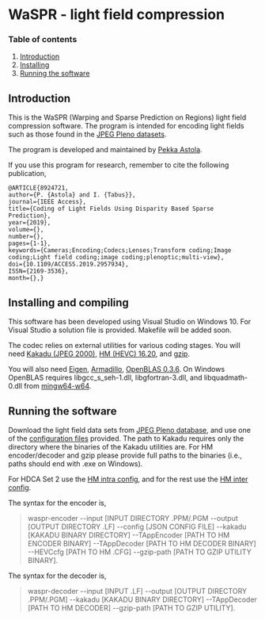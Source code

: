 
# WaSPR - light field compression

### Table of contents

 1. [Introduction](#introduction)
 2. [Installing](#installing)
 3. [Running the software](#Running)

## Introduction

This is the WaSPR (Warping and Sparse Prediction on Regions) light field compression software. The program is intended for encoding light fields such as those found in the [JPEG Pleno datasets](https://jpeg.org/plenodb/lf/pleno_lf/). 

The program is developed and maintained by [Pekka Astola](http://www.cs.tut.fi/~astolap/).

If you use this program for research, remember to cite the following publication,

```
@ARTICLE{8924721,
author={P. {Astola} and I. {Tabus}},
journal={IEEE Access},
title={Coding of Light Fields Using Disparity Based Sparse Prediction},
year={2019},
volume={},
number={},
pages={1-1},
keywords={Cameras;Encoding;Codecs;Lenses;Transform coding;Image coding;Light field coding;image coding;plenoptic;multi-view},
doi={10.1109/ACCESS.2019.2957934},
ISSN={2169-3536},
month={},}
```

## Installing and compiling

This software has been developed using Visual Studio on Windows 10. For Visual Studio a solution file is provided. Makefile will be added soon.

The codec relies on external utilities for various coding stages. You will need [Kakadu (JPEG 2000)](https://kakadusoftware.com/downloads/), [HM (HEVC) 16.20](https://hevc.hhi.fraunhofer.de/), and [gzip](https://www.gzip.org/).

You will also need [Eigen](http://eigen.tuxfamily.org/index.php?title=Main_Page), [Armadillo](http://arma.sourceforge.net/), [OpenBLAS 0.3.6](https://www.openblas.net/). On Windows OpenBLAS requires libgcc_s_seh-1.dll, libgfortran-3.dll, and libquadmath-0.dll from [mingw64-w64](http://mingw-w64.org/doku.php).

## Running the software

Download the light field data sets from [JPEG Pleno database](https://jpeg.org/plenodb/lf/pleno_lf/), and use one of the [configuration files](https://github.com/astolap/WaSPR/blob/master/configuration_files) provided. The path to Kakadu requires only the directory where the binaries of the Kakadu utilities are. For HM encoder/decoder and gzip please provide full paths to the binaries (i.e., paths should end with .exe on Windows).

For HDCA Set 2 use the [HM intra config](https://github.com/astolap/WaSPR/blob/master/configuration_files/encoder_intra_main10.cfg), and for the rest use the [HM inter config](https://github.com/astolap/WaSPR/blob/master/configuration_files/encoder_inter.cfg).

The syntax for the encoder is,
> waspr-encoder --input [INPUT DIRECTORY .PPM/.PGM --output [OUTPUT DIRECTORY .LF] --config [JSON CONFIG FILE] --kakadu [KAKADU BINARY DIRECTORY] --TAppEncoder [PATH TO HM ENCODER BINARY] --TAppDecoder [PATH TO HM DECODER BINARY] --HEVCcfg [PATH TO HM .CFG] --gzip-path  [PATH TO GZIP UTILITY BINARY].

The syntax for the decoder is,
> waspr-decoder --input [INPUT .LF] --output [OUTPUT DIRECTORY .PPM/.PGM] --kakadu [KAKADU BINARY DIRECTORY] --TAppDecoder [PATH TO HM DECODER] --gzip-path  [PATH TO GZIP UTILITY].
